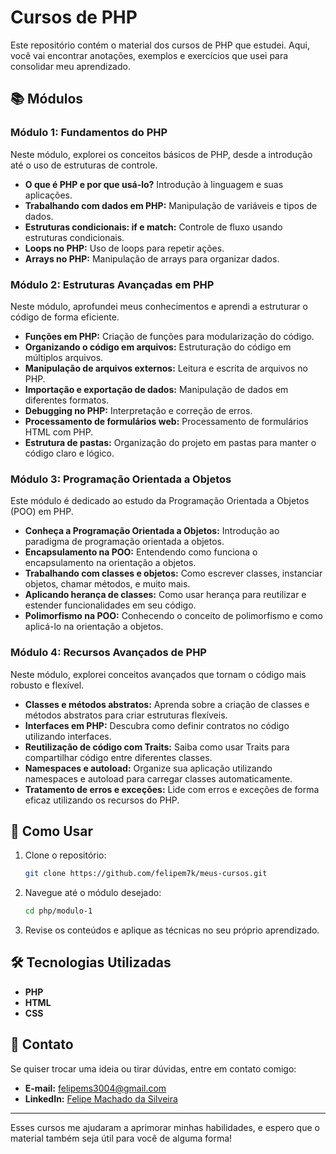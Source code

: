 # Cursos de PHP

Este repositório contém o material dos cursos de PHP que estudei. Aqui, você vai encontrar anotações, exemplos e exercícios que usei para consolidar meu aprendizado.

## 📚 Módulos

### Módulo 1: Fundamentos do PHP
Neste módulo, explorei os conceitos básicos de PHP, desde a introdução até o uso de estruturas de controle.

- **O que é PHP e por que usá-lo?** Introdução à linguagem e suas aplicações.
- **Trabalhando com dados em PHP:** Manipulação de variáveis e tipos de dados.
- **Estruturas condicionais: if e match:** Controle de fluxo usando estruturas condicionais.
- **Loops no PHP:** Uso de loops para repetir ações.
- **Arrays no PHP:** Manipulação de arrays para organizar dados.

### Módulo 2: Estruturas Avançadas em PHP
Neste módulo, aprofundei meus conhecimentos e aprendi a estruturar o código de forma eficiente.

- **Funções em PHP:** Criação de funções para modularização do código.
- **Organizando o código em arquivos:** Estruturação do código em múltiplos arquivos.
- **Manipulação de arquivos externos:** Leitura e escrita de arquivos no PHP.
- **Importação e exportação de dados:** Manipulação de dados em diferentes formatos.
- **Debugging no PHP:** Interpretação e correção de erros.
- **Processamento de formulários web:** Processamento de formulários HTML com PHP.
- **Estrutura de pastas:** Organização do projeto em pastas para manter o código claro e lógico.

### Módulo 3: Programação Orientada a Objetos
Este módulo é dedicado ao estudo da Programação Orientada a Objetos (POO) em PHP.

- **Conheça a Programação Orientada a Objetos:** Introdução ao paradigma de programação orientada a objetos.
- **Encapsulamento na POO:** Entendendo como funciona o encapsulamento na orientação a objetos.
- **Trabalhando com classes e objetos:** Como escrever classes, instanciar objetos, chamar métodos, e muito mais.
- **Aplicando herança de classes:** Como usar herança para reutilizar e estender funcionalidades em seu código.
- **Polimorfismo na POO:** Conhecendo o conceito de polimorfismo e como aplicá-lo na orientação a objetos.

### Módulo 4: Recursos Avançados de PHP
Neste módulo, explorei conceitos avançados que tornam o código mais robusto e flexível.

- **Classes e métodos abstratos:** Aprenda sobre a criação de classes e métodos abstratos para criar estruturas flexíveis.
- **Interfaces em PHP:** Descubra como definir contratos no código utilizando interfaces.
- **Reutilização de código com Traits:** Saiba como usar Traits para compartilhar código entre diferentes classes.
- **Namespaces e autoload:** Organize sua aplicação utilizando namespaces e autoload para carregar classes automaticamente.
- **Tratamento de erros e exceções:** Lide com erros e exceções de forma eficaz utilizando os recursos do PHP.

## 🚀 Como Usar

1. Clone o repositório:
   ```bash
   git clone https://github.com/felipem7k/meus-cursos.git
   ```

2. Navegue até o módulo desejado:
   ```bash
   cd php/modulo-1
   ```

3. Revise os conteúdos e aplique as técnicas no seu próprio aprendizado.

## 🛠 Tecnologias Utilizadas

- **PHP**
- **HTML**
- **CSS**

## 📧 Contato

Se quiser trocar uma ideia ou tirar dúvidas, entre em contato comigo:

- **E-mail:** felipems3004@gmail.com
- **LinkedIn:** [Felipe Machado da Silveira](https://www.linkedin.com/in/felipe-machado-da-silveira-380306182/)

---

Esses cursos me ajudaram a aprimorar minhas habilidades, e espero que o material também seja útil para você de alguma forma!